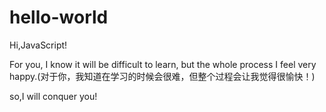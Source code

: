 # hello-world

Hi,JavaScript!

For you, I know it will be difficult to learn, but the whole process I feel very happy.(对于你，我知道在学习的时候会很难，但整个过程会让我觉得很愉快！)

so,I will conquer you!
